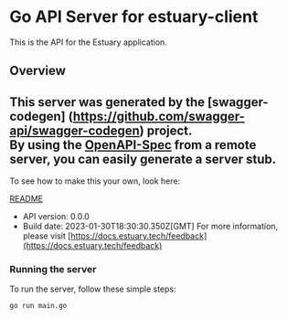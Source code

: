 # Go API Server for estuary-client

This is the API for the Estuary application.

## Overview
This server was generated by the [swagger-codegen]
(https://github.com/swagger-api/swagger-codegen) project.  
By using the [OpenAPI-Spec](https://github.com/OAI/OpenAPI-Specification) from a remote server, you can easily generate a server stub.  
-

To see how to make this your own, look here:

[README](https://github.com/swagger-api/swagger-codegen/blob/master/README.md)

- API version: 0.0.0
- Build date: 2023-01-30T18:30:30.350Z[GMT]
For more information, please visit [https://docs.estuary.tech/feedback](https://docs.estuary.tech/feedback)


### Running the server
To run the server, follow these simple steps:

```
go run main.go
```

